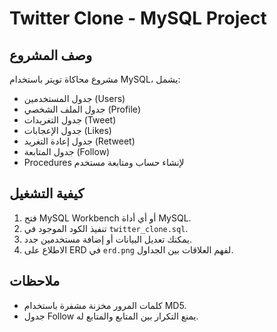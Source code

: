 # Twitter Clone - MySQL Project

## وصف المشروع
مشروع محاكاة تويتر باستخدام MySQL، يشمل:
- جدول المستخدمين (Users)
- جدول الملف الشخصي (Profile)
- جدول التغريدات (Tweet)
- جدول الإعجابات (Likes)
- جدول إعادة التغريد (Retweet)
- جدول المتابعة (Follow)
- Procedures لإنشاء حساب ومتابعة مستخدم

## كيفية التشغيل
1. فتح MySQL Workbench أو أي أداة MySQL.
2. تنفيذ الكود الموجود في `twitter_clone.sql`.
3. يمكنك تعديل البيانات أو إضافة مستخدمين جدد.
4. الاطلاع على ERD في `erd.png` لفهم العلاقات بين الجداول.

## ملاحظات
- كلمات المرور مخزنة مشفرة باستخدام MD5.
- جدول Follow يمنع التكرار بين المتابع والمتابع له.
